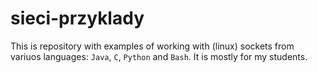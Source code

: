 sieci-przyklady
===============

This is repository with examples of working with (linux) sockets from variuos languages: ``Java``, ``C``, ``Python`` 
and ``Bash``. It is mostly for my students. 

